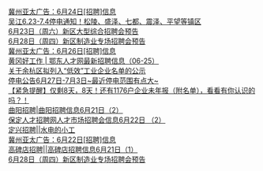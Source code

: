   
[冀州亚太广告：6月24日[招聘]信息](http://www.dianyue.me/archives/986/tkdtctroouzvzsfh/)  
[吴江6.23-7.4停电通知！松陵、盛泽、七都、震泽、平望等镇区](http://www.dianyue.me/archives/583/qk05ygro00xe1btw/)  
[6月23日（周六）新区大型综合招聘会预告](http://www.dianyue.me/archives/896/8vxuas86xiw8ptdg/)  
[6月28日（周四）新区制造业专场招聘会预告](http://www.dianyue.me/archives/966/61qzvty8p0ldvidn/)  
[冀州亚太广告：6月26日[招聘]信息](http://www.dianyue.me/archives/031/175jl23x1vqz1tre/)  
[黄冈好工作 | 鄂东人才网最新招聘信息（06-25）](http://www.dianyue.me/archives/345/avph5ly26q3oj4zh/)  
[关于余杭区拟列入“低效”工业企业名单的公示](http://www.dianyue.me/archives/873/nz0p2r90miaj6czg/)  
[停电公告6月27日-7月3日~最近停电范围有点大~](http://www.dianyue.me/archives/709/0y4iiq9tg88mcejl/)  
[【紧急提醒】仅剩8天，8天！还有1176户企业未年报（附名单），看看有你认识的吗？！](http://www.dianyue.me/archives/090/pbx4mpgc2zwm1wh8/)  
[曲阳招聘|曲阳招聘信息6月21日（2）](http://www.dianyue.me/archives/334/aalmi6vy74zyia2h/)  
[保定人才招聘网人才市场招聘会信息6月22日 （2）](http://www.dianyue.me/archives/809/gvahmpgyntko1gtu/)  
[定兴招聘||水电的小工](http://www.dianyue.me/archives/942/bjikp97b4m1jjzfc/)  
[冀州亚太广告：6月22日[招聘]信息](http://www.dianyue.me/archives/927/ijz1hmhb21gm51x5/)  
[高碑店招聘||高碑店招聘信息6月21日（1）](http://www.dianyue.me/archives/025/4m75h6jpfvnaeu36/)  
[6月28日（周四）新区制造业专场招聘会预告](http://www.dianyue.me/archives/523/8nyzf6p0fta9vphr/)